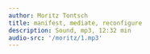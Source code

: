 ```yaml
---
author: Moritz Tontsch
title: manifest, mediate, reconfigure
description: Sound, mp3, 12:32 min
audio-src: '/moritz/1.mp3'
---
```

